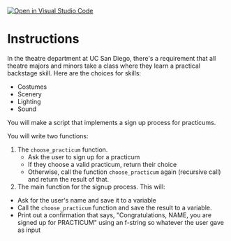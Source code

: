 [![Open in Visual Studio Code](https://classroom.github.com/assets/open-in-vscode-2e0aaae1b6195c2367325f4f02e2d04e9abb55f0b24a779b69b11b9e10269abc.svg)](https://classroom.github.com/online_ide?assignment_repo_id=17198809&assignment_repo_type=AssignmentRepo)
# Instructions  

In the theatre department at UC San Diego, there's a requirement that all theatre majors and minors take a class where they learn a practical backstage skill. Here are the choices for skills:

* Costumes
* Scenery
* Lighting
* Sound

You will make a script that implements a sign up process for practicums.

You will write two functions:

1. The `choose_practicum` function.
   * Ask the user to sign up for a practicum
   * If they choose a valid practicum, return their choice
   * Otherwise, call the function `choose_practicum` again (recursive call) and return the result of that.
2. The main function for the signup process. This will:
  * Ask for the user's name and save it to a variable
  * Call the `choose_practicum` function and save the result to a variable.
  * Print out a confirmation that says, "Congratulations, NAME, you are signed up for PRACTICUM" using an f-string so whatever the user gave as input
